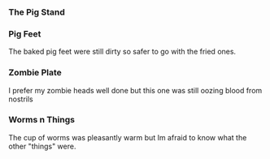 

### The Pig Stand


### Pig Feet  

The baked pig feet were still dirty so safer to go with the fried ones.

### Zombie Plate

I prefer my zombie heads well done but this one was still oozing blood from nostrils

### Worms n Things

The cup of worms was pleasantly warm but Im afraid to know what the other "things" were.
